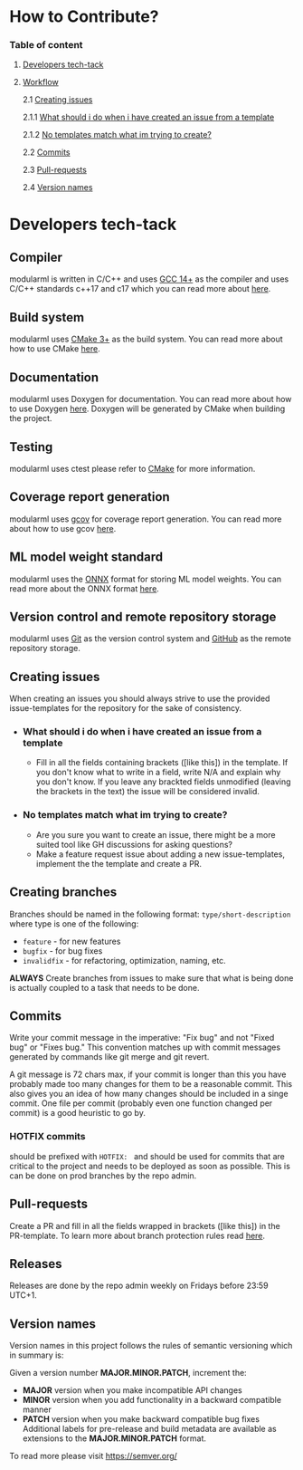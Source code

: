 # How to Contribute?

### Table of content

1. [Developers tech-tack](#developers-tech-tack)

2. [Workflow](#workflow)

    2.1 [Creating issues](#creating-issues)

      2.1.1 [What should i do when i have created an issue from a template](#what-should-i-do-when-i-have-created-an-issue-from-a-template)

      2.1.2 [No templates match what im trying to create?](#no-templates-match-what-im-trying-to-create)

    2.2 [Commits](#commits)

    2.3 [Pull-requests](#pull-requests)

    2.4 [Version names](#version-names)

# Developers tech-tack

## Compiler
modularml is written in C/C++ and uses [GCC 14+](https://gcc.gnu.org/gcc-14/) as the compiler and uses C/C++ standards c++17 and c17 which you can read more about [here](https://gcc.gnu.org/onlinedocs/gcc/Standards.html).

## Build system
modularml uses [CMake 3+](https://cmake.org/cmake/help/v3.31/) as the build system. You can read more about how to use CMake [here](https://cmake.org/cmake/help/v3.31/guide/tutorial/index.html).

## Documentation
modularml uses Doxygen for documentation. You can read more about how to use Doxygen [here](https://www.doxygen.nl/manual/index.html). Doxygen will be generated by CMake when building the project.

## Testing
modularml uses ctest please refer to [CMake](#build-system) for more information.

## Coverage report generation
modularml uses [gcov](https://gcc.gnu.org/onlinedocs/gcc/Gcov.html) for coverage report generation. You can read more about how to use gcov [here](https://gcc.gnu.org/onlinedocs/gcc/Gcov.html).

## ML model weight standard
modularml uses the [ONNX](https://onnx.ai/) format for storing ML model weights. You can read more about the ONNX format [here](https://onnx.ai/onnx/intro/).

## Version control and remote repository storage
modularml uses [Git](https://git-scm.com/) as the version control system and [GitHub](https://docs.github.com/en) as the remote repository storage.

## Creating issues
When creating an issues you should always strive to use the
provided issue-templates for the repository for the sake of consistency.
* ### What should i do when i have created an issue from a template
  * Fill in all the fields containing brackets ([like this]) in the template. If 
    you don't know what to write in a field, write N/A and explain why you don't know.
    If you leave any brackted fields unmodified (leaving the brackets in the text) the
    issue will be considered invalid.
* ### No templates match what im trying to create?
  * Are you sure you want to create an issue, there
    might be a more suited tool like GH discussions for asking questions?
  * Make a feature request issue about adding a new issue-templates, implement the
    the template and create a PR.

## Creating branches
Branches should be named in the following format: `type/short-description` where type is one of the following:
* `feature` - for new features
* `bugfix` - for bug fixes
* `invalidfix` - for refactoring, optimization, naming, etc.

**ALWAYS** Create branches from issues to make sure that what is being done is actually coupled to a task that needs to be done.

## Commits
Write your commit message in the imperative: "Fix bug" and not "Fixed
bug" or "Fixes bug." This convention matches up with commit messages
generated by commands like git merge and git revert.

A git message is 72 chars max, if your commit is longer than this you have probably
made too many changes for them to be a reasonable commit. This also gives you an idea
of how many changes should be included in a singe commit. One file per commit (probably even
one function changed per commit) is a good heuristic to go by.

### HOTFIX commits
should be prefixed with `HOTFIX: ` and should be used for commits that are
critical to the project and needs to be deployed as soon as possible. This is can be done on prod branches by the repo admin.

## Pull-requests
Create a PR and fill in all the fields wrapped in brackets ([like this]) in the PR-template. To learn more about branch protection rules read [here](https://github.com/willayy/modularml/settings/rules/3452750).

## Releases
Releases are done by the repo admin weekly on Fridays before 23:59 UTC+1.

## Version names
Version names in this project follows the rules of semantic versioning which in summary is:

Given a version number **MAJOR.MINOR.PATCH**, increment the:
* **MAJOR** version when you make incompatible API changes
* **MINOR** version when you add functionality in a backward compatible manner
* **PATCH** version when you make backward compatible bug fixes
Additional labels for pre-release and build metadata are available as extensions to the **MAJOR.MINOR.PATCH** format.

To read more please visit https://semver.org/
